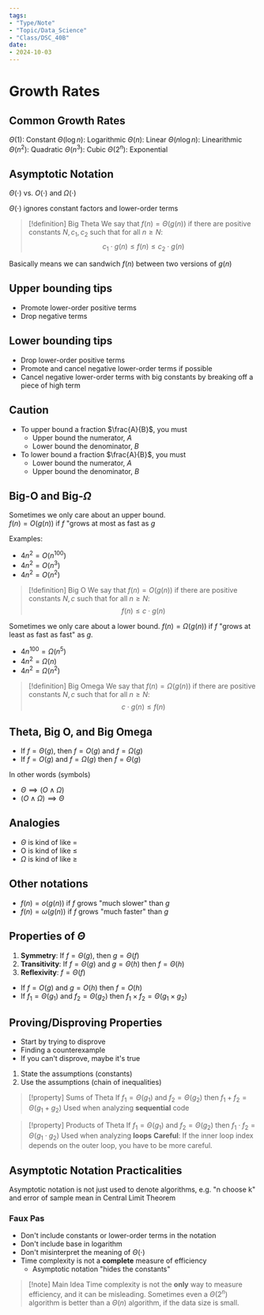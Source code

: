 ```yaml
---
tags:
- "Type/Note"
- "Topic/Data_Science"
- "Class/DSC_40B"
date:
- 2024-10-03
---
```


# Growth Rates

## Common Growth Rates

$\Theta(1)$: Constant
$\Theta(\log n)$: Logarithmic
$\Theta(n)$: Linear
$\Theta(n \log n)$: Linearithmic
$\Theta(n^2)$: Quadratic
$\Theta(n^3)$: Cubic
$\Theta(2^n)$: Exponential

## Asymptotic Notation

$\Theta(\cdot)$ vs. $O(\cdot)$ and $\Omega(\cdot)$

$\Theta(\cdot)$ ignores constant factors and lower-order terms

> [!definition] Big Theta
> We say that $f(n)=\Theta(g(n))$ if there are positive constants $N, c_1, c_2$ such that for all $n \geq N$:
> $$c_1 \cdot g(n) \leq f(n) \leq c_2 \cdot g(n)$$

Basically means we can sandwich $f(n)$ between two versions of $g(n)$

## Upper bounding tips

- Promote lower-order positive terms
- Drop negative terms

## Lower bounding tips

- Drop lower-order positive terms
- Promote and cancel negative lower-order terms if possible
- Cancel negative lower-order terms with big constants by breaking off a piece of high term

## Caution

- To upper bound a fraction $\frac{A}{B}$, you must
    - Upper bound the numerator, $A$
    - Lower bound the denominator, $B$
- To lower bound a fraction $\frac{A}{B}$, you must
    - Lower bound the numerator, $A$
    - Upper bound the denominator, $B$

## Big-O and Big-$\Omega$

Sometimes we only care about an upper bound.  
$f(n) = O(g(n))$ if $f$ "grows at most as fast as $g$

Examples:
- $4n^2=O(n^100)$
- $4n^2=O(n^3)$
- $4n^2=O(n^2)$

> [!definition] Big O
> We say that $f(n)=O(g(n))$ if there are positive constants $N, c$ such that for all $n \geq N$:
> $$f(n) \leq c \cdot g(n)$$

Sometimes we only care about a lower bound.
$f(n) = \Omega(g(n))$ if $f$ "grows at least as fast as fast" as $g$.
- $4n^{100}=\Omega(n^5)$
- $4n^{2}=\Omega(n)$
- $4n^{2}=\Omega(n^2)$

> [!definition] Big Omega
> We say that $f(n)=\Omega(g(n))$ if there are positive constants $N, c$ such that for all $n \geq N$:
> $$c \cdot g(n) \leq f(n)$$

## Theta, Big O, and Big Omega

- If $f=\Theta(g)$, then $f=O(g)$ and $f=\Omega(g)$
- If $f=O(g)$ and $f=\Omega(g)$ then $f=\Theta(g)$

In other words (symbols)
- $\Theta \implies (O \land \Omega)$
- $(O \land \Omega) \implies \Theta$

## Analogies

- $\Theta$ is kind of like $=$
- O is kind of like $\leq$
- $\Omega$ is kind of like $\geq$

## Other notations

- $f(n) = o(g(n))$ if $f$ grows "much slower" than $g$
- $f(n) = \omega(g(n))$ if $f$ grows "much faster" than $g$

## Properties of $\Theta$

1. **Symmetry**: If $f=\Theta(g)$, then $g=\Theta(f)$
2. **Transitivity**: If $f=\Theta(g)$ and $g=\Theta(h)$ then $f=\Theta(h)$
3. **Reflexivity**: $f=\Theta(f)$

- If $f=O(g)$ and $g=O(h)$ then $f=O(h)$
- If $f_1=\Theta(g_1)$ and $f_2=\Theta(g_2)$ then $f_1 \times f_2 = \Theta(g_1 \times g_2)$

## Proving/Disproving Properties

- Start by trying to disprove
- Finding a counterexample
- If you can't disprove, maybe it's true

1. State the assumptions (constants)
2. Use the assumptions (chain of inequalities)

> [!property] Sums of Theta
> If $f_1=\Theta(g_1)$ and $f_2=\Theta(g_2)$ then $f_1 + f_2 = \Theta(g_1 + g_2)$
> Used when analyzing **sequential** code

> [!property] Products of Theta
> If $f_1=\Theta(g_1)$ and $f_2=\Theta(g_2)$ then $f_1 \cdot f_2 = \Theta(g_1 \cdot g_2)$
> Used when analyzing **loops**
> **Careful**: If the inner loop index depends on the outer loop, you have to be more careful.

## Asymptotic Notation Practicalities

Asymptotic notation is not just used to denote algorithms, e.g. "n choose k" and error of sample mean in Central Limit Theorem

### Faux Pas

- Don't include constants or lower-order terms in the notation
- Don't include base in logarithm
- Don't misinterpret the meaning of $\Theta(\cdot)$
- Time complexity is not a **complete** measure of efficiency
    - Asymptotic notation "hides the constants"

> [!note] Main Idea
> Time complexity is not the **only** way to measure efficiency, and it can be misleading.
> Sometimes even a $\Theta(2^n)$ algorithm is better than a $\Theta(n)$ algorithm, if the data size is small.
